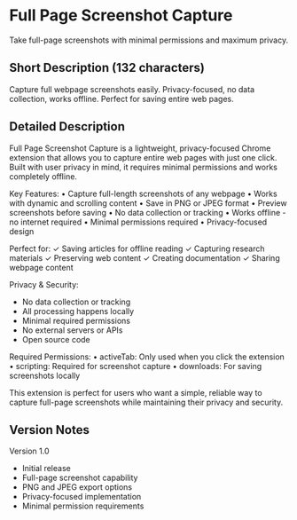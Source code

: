 # Full Page Screenshot Capture

Take full-page screenshots with minimal permissions and maximum privacy.

## Short Description (132 characters)
Capture full webpage screenshots easily. Privacy-focused, no data collection, works offline. Perfect for saving entire web pages.

## Detailed Description
Full Page Screenshot Capture is a lightweight, privacy-focused Chrome extension that allows you to capture entire web pages with just one click. Built with user privacy in mind, it requires minimal permissions and works completely offline.

Key Features:
• Capture full-length screenshots of any webpage
• Works with dynamic and scrolling content
• Save in PNG or JPEG format
• Preview screenshots before saving
• No data collection or tracking
• Works offline - no internet required
• Minimal permissions required
• Privacy-focused design

Perfect for:
✓ Saving articles for offline reading
✓ Capturing research materials
✓ Preserving web content
✓ Creating documentation
✓ Sharing webpage content

Privacy & Security:
- No data collection or tracking
- All processing happens locally
- Minimal required permissions
- No external servers or APIs
- Open source code

Required Permissions:
• activeTab: Only used when you click the extension
• scripting: Required for screenshot capture
• downloads: For saving screenshots locally

This extension is perfect for users who want a simple, reliable way to capture full-page screenshots while maintaining their privacy and security.

## Version Notes
Version 1.0
- Initial release
- Full-page screenshot capability
- PNG and JPEG export options
- Privacy-focused implementation
- Minimal permission requirements
